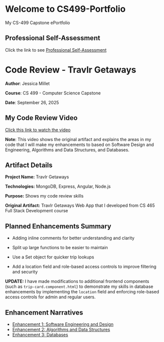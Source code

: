 # Welcome to CS499-Portfolio
My CS-499 Capstone ePortfolio

## Professional Self-Assessment
Click the link to see [Professional Self-Assessment](Professional_Self_Assessment.md)

# Code Review - Travlr Getaways

**Author**: Jessica Millet

**Course**: CS 499 - Computer Science Capstone

**Date**: September 26, 2025

## My Code Review Video

[Click this link to watch the video](https://www.dropbox.com/scl/fi/2wrfhek0ft3zcxj4kelc5/Travlr-Getaways-Code-Review.mp4?rlkey=gmq60dhkjmo4vg1hruoivjjm4&st=ggvr7bpl&raw=1) 

**Note**: This video shows the original artifact and explains the areas in my code that I will make my enhancements to based on Software Design and Engineering, Algorithms and Data Structures, and Databases. 

## Artifact Details

**Project Name:** Travlr Getaways 

**Technologies:** MongoDB, Express, Angular, Node.js

**Purpose:** Shows my code review skills

**Original Artifact:** Travlr Getaways Web App that I developed from CS 465 Full Stack Development course

## Planned Enhancements Summary 

* Adding inline comments for better understanding and clarity

* Split up large functions to be easier to maintain

* Use a Set object for quicker trip lookups

* Add a location field and role-based access controls to improve filtering and security


**UPDATE:** I have made modifications to additional frontend components (such as `trip-card.component.html`) to demonstrate my skills in database enhancements by implementing the `location` field and enforcing role-based access controls for admin and regular users.

## Enhancement Narratives

- [Enhancement 1: Software Engineering and Design](https://www.dropbox.com/scl/fi/sit38vw2a5dqpzkpfni7q/3-2-Milestone-Two-Enhancement-One-Software-Design-and-Engineering-Millet.docx?rlkey=08yc14tz1rq3bd3s67bxmptoh&st=jv5upuy2&dl=0)
- [Enhancement 2: Algorithms and Data Structures](https://www.dropbox.com/scl/fi/o7lyup9m47o3pi5dftv16/4-_2-Milestone_-Three-Enhancement-Two-Algorithms-and-Data-Structure-Millet.docx?rlkey=45eugz2svd981el4nk7fflwad&st=v6oufnu2&dl=0)
- [Enhancement 3: Databases](https://www.dropbox.com/scl/fi/kxqb844xisvmhiakk9wgx/5-2-Milestone-Four-Enhancement-Three-Databases-Millet.docx?rlkey=abat69hqtqu6vkhm5nf15rl8w&st=t4wvedt5&dl=0)
